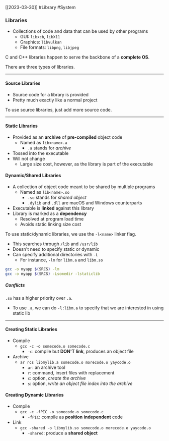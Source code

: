 [[2023-03-30]] #Library #System 

### Libraries
- Collections of code and data that can be used by other programs
	- GUI: `libxcb`, `libX11`
	- Graphics: `libvulkan`
	- File formats: `libpng`, `libjpeg`

C and C++ libraries happen to serve the backbone of a **complete OS**.

There are three types of libraries.

---

#### Source Libraries
- Source code for a library is provided
- Pretty much exactly like a normal project

To use source libraries, just add more source code.

---

#### Static Libraries
- Provided as an **archive** of **pre-compiled** object code
	- Named as `lib<name>.a`
		- `.a` stands for *archive*
- Tossed into the executable
- Will not change
	- Large size cost, however, as the library is part of the executable

#### Dynamic/Shared Libraries
- A collection of object code meant to be shared by multiple programs
	- Named as `lib<name>.so`
		- `.so` stands for *shared object*
		- `.dylib` and `.dll` are macOS and Windows counterparts
- Executable is **linked** against this library
- Library is marked as a **dependency**
	- Resolved at program load time
	- Avoids static linking size cost

To use static/dynamic libraries, we use the `-l<name>` linker flag.
- This searches through `/lib` and `/usr/lib`
- Doesn't need to specify static or dynamic
- Can specify additional directories with `-L`
	- For instance,  `-lm` for `libm.a` and `libm.so`

```bash
gcc -o myapp $(SRCS) -lm
gcc -o myapp $(SRCS) -Lsomedir -lstaticlib
```

##### Conflicts
`.so` has a higher priority over `.a`.
- To use `.a`, we can do `-l:libm.a` to specify that we are interested in using static lib

---

#### Creating Static Libraries
- Compile
	- `gcc -c -o somecode.o somecode.c`
		- `-c`: compile but **DON'T link**, produces an object file
- Archive
	- `ar rcs libmylib.a somecode.o morecode.o yaycode.o`
		- `ar`: an archive tool
		- `r`: command, insert files with replacement
		- `c`: option, *create the archive*
		- `s`: option, *write an object file index into the archive*


#### Creating Dynamic Libraries
- Compile
	- `gcc -c -fPIC -o somecode.o somecode.c`
		- `-fPIC`: compile as **position** **independent** code
- Link
	- `gcc -shared -o libmylib.so somecode.o morecode.o yaycode.o`
		- `-shared`: produce a **shared object**
